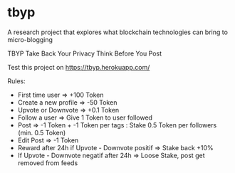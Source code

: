# tbyp
A research project that explores what blockchain technologies can bring to micro-blogging

TBYP
Take Back Your Privacy
Think Before You Post

Test this project on https://tbyp.herokuapp.com/

Rules:
- First time user => +100 Token
- Create a new profile => -50 Token
- Upvote or Downvote => +0.1 Token
- Follow a user => Give 1 Token to user followed
- Post => -1 Token + -1 Token per tags : Stake 0.5 Token per followers (min. 0.5 Token)
- Edit Post => -1 Token
- Reward after 24h if Upvote - Downvote positif => Stake back +10%
- If Upvote - Downvote negatif after 24h => Loose Stake, post get removed from feeds 